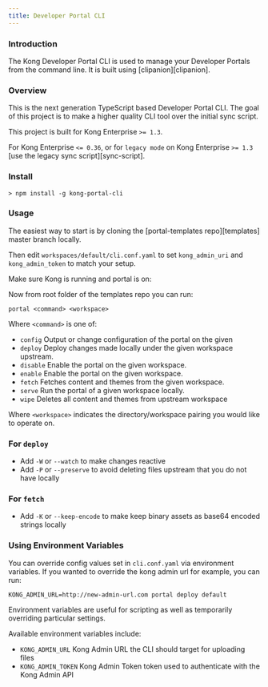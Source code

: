 ```yaml
---
title: Developer Portal CLI
---
```



### Introduction

The Kong Developer Portal CLI is used to manage your Developer Portals from the
command line. It is built using [clipanion][clipanion].


### Overview

This is the next generation TypeScript based Developer Portal CLI. The goal of
this project is to make a higher quality CLI tool over the initial sync script.

This project is built for Kong Enterprise `>= 1.3`.

For Kong Enterprise `<= 0.36`, or for `legacy mode` on Kong Enterprise `>= 1.3` [use the legacy sync script][sync-script].


### Install

```
> npm install -g kong-portal-cli
```



### Usage

The easiest way to start is by cloning the [portal-templates repo][templates] master branch locally.

Then edit `workspaces/default/cli.conf.yaml` to set `kong_admin_uri` and `kong_admin_token` to match your setup.

Make sure Kong is running and portal is on:

Now from root folder of the templates repo you can run:

```portal <command> <workspace>```

Where `<command>` is one of:
 - `config`    Output or change configuration of the portal on the given
 - `deploy`    Deploy changes made locally under the given workspace upstream.
 - `disable`   Enable the portal on the given workspace.
 - `enable`    Enable the portal on the given workspace.
 - `fetch`     Fetches content and themes from the given workspace.
 - `serve`     Run the portal of a given workspace locally.
 - `wipe`      Deletes all content and themes from upstream workspace

 Where `<workspace>` indicates the directory/workspace pairing you would like to operate on.

### For `deploy`
- Add `-W` or `--watch` to make changes reactive
- Add `-P` or `--preserve` to avoid deleting files upstream that you do not have locally

### For `fetch`
- Add `-K` or `--keep-encode` to make keep binary assets as base64 encoded strings locally

### Using Environment Variables
You can override config values set in `cli.conf.yaml` via environment variables.  If you wanted to override the kong admin url for example, you can run:

```
KONG_ADMIN_URL=http://new-admin-url.com portal deploy default
```

Environment variables are useful for scripting as well as temporarily overriding particular settings.

Available environment variables include:
  - `KONG_ADMIN_URL` Kong Admin URL the CLI should target for uploading files
  - `KONG_ADMIN_TOKEN` Kong Admin Token token used to authenticate with the Kong Admin API
